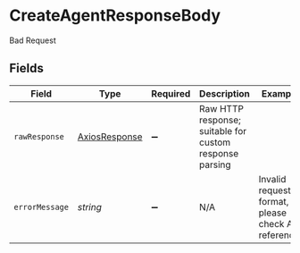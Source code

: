 # CreateAgentResponseBody

Bad Request


## Fields

| Field                                                   | Type                                                    | Required                                                | Description                                             | Example                                                 |
| ------------------------------------------------------- | ------------------------------------------------------- | ------------------------------------------------------- | ------------------------------------------------------- | ------------------------------------------------------- |
| `rawResponse`                                           | [AxiosResponse](https://axios-http.com/docs/res_schema) | :heavy_minus_sign:                                      | Raw HTTP response; suitable for custom response parsing |                                                         |
| `errorMessage`                                          | *string*                                                | :heavy_minus_sign:                                      | N/A                                                     | Invalid request format, please check API reference.     |